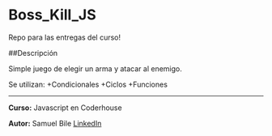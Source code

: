 # Boss_Kill_JS
Repo para las entregas del curso!

##Descripción

Simple juego de elegir un arma y atacar al enemigo.

Se utilizan:
+Condicionales
+Ciclos
+Funciones

---
**Curso:** Javascript en Coderhouse

**Autor:** Samuel Bile
[LinkedIn](https://www.linkedin.com/in/samuel-isaiah-bile-monta%C3%B1o-aaa43a222/)

